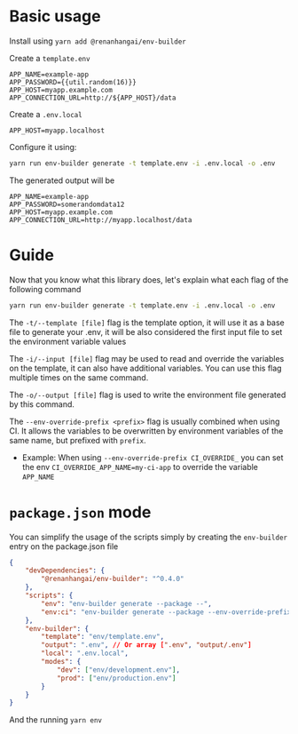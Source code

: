 # Basic usage

Install using `yarn add @renanhangai/env-builder`

Create a `template.env`

```env
APP_NAME=example-app
APP_PASSWORD={{util.random(16)}}
APP_HOST=myapp.example.com
APP_CONNECTION_URL=http://${APP_HOST}/data
```

Create a `.env.local`

```env
APP_HOST=myapp.localhost
```

Configure it using:

```sh
yarn run env-builder generate -t template.env -i .env.local -o .env
```

The generated output will be

```env
APP_NAME=example-app
APP_PASSWORD=somerandomdata12
APP_HOST=myapp.example.com
APP_CONNECTION_URL=http://myapp.localhost/data
```

# Guide

Now that you know what this library does, let's explain what each flag of the following command

```sh
yarn run env-builder generate -t template.env -i .env.local -o .env
```

The `-t/--template [file]` flag is the template option, it will use it as a base file to generate your .env, it will be also considered the first input file to set the environment variable values

The `-i/--input [file]` flag may be used to read and override the variables on the template, it can also have additional variables. You can use this flag multiple times on the same command.

The `-o/--output [file]` flag is used to write the environment file generated by this command.

The `--env-override-prefix <prefix>` flag is usually combined when using CI. It allows the variables to be overwritten by environment variables of the same name, but prefixed with `prefix`.

-   Example: When using `--env-override-prefix CI_OVERRIDE_` you can set the env `CI_OVERRIDE_APP_NAME=my-ci-app` to override the variable `APP_NAME`

# `package.json` mode

You can simplify the usage of the scripts simply by creating the `env-builder` entry on the package.json file

```json
{
	"devDependencies": {
		"@renanhangai/env-builder": "^0.4.0"
	},
	"scripts": {
		"env": "env-builder generate --package --",
		"env:ci": "env-builder generate --package --env-override-prefix CI_OVERRIDE_ --"
	},
	"env-builder": {
		"template": "env/template.env",
		"output": ".env", // Or array [".env", "output/.env"]
		"local": ".env.local",
		"modes": {
			"dev": ["env/development.env"],
			"prod": ["env/production.env"]
		}
	}
}
```

And the running `yarn env`
